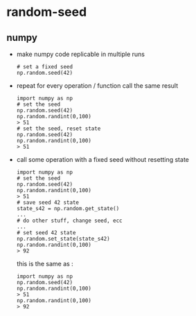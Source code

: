 # random-seed

## numpy
- make numpy code replicable in multiple runs
  ```
  # set a fixed seed
  np.random.seed(42)
  ``` 
- repeat for every operation / function call the same result
  ```
  import numpy as np
  # set the seed
  np.random.seed(42)
  np.random.randint(0,100)
  > 51
  # set the seed, reset state
  np.random.seed(42)
  np.random.randint(0,100)
  > 51
  ```
- call some operation with a fixed seed without resetting state
  ```
  import numpy as np
  # set the seed
  np.random.seed(42)
  np.random.randint(0,100)
  > 51
  # save seed 42 state
  state_s42 = np.random.get_state()
  ...
  # do other stuff, change seed, ecc
  ...
  # set seed 42 state
  np.random.set_state(state_s42)
  np.random.randint(0,100)
  > 92
  ```
  this is the same as :
  ```
  import numpy as np
  np.random.seed(42)
  np.random.randint(0,100)
  > 51
  np.random.randint(0,100)
  > 92
